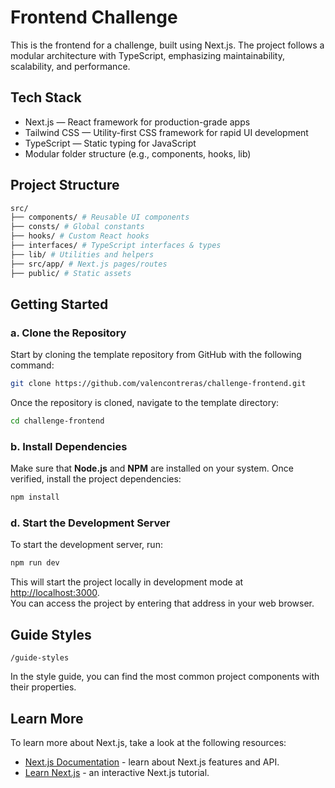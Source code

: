 # Frontend Challenge

This is the frontend for a challenge, built using Next.js. The project follows a modular architecture with TypeScript, emphasizing maintainability, scalability, and performance.

## Tech Stack

- Next.js — React framework for production-grade apps
- Tailwind CSS — Utility-first CSS framework for rapid UI development
- TypeScript — Static typing for JavaScript
- Modular folder structure (e.g., components, hooks, lib)

## Project Structure

```bash
src/
├── components/ # Reusable UI components
├── consts/ # Global constants
├── hooks/ # Custom React hooks
├── interfaces/ # TypeScript interfaces & types
├── lib/ # Utilities and helpers
├── src/app/ # Next.js pages/routes
├── public/ # Static assets
```

## Getting Started

### a. Clone the Repository

Start by cloning the template repository from GitHub with the following command:

```bash
git clone https://github.com/valencontreras/challenge-frontend.git
```

Once the repository is cloned, navigate to the template directory:

```bash
cd challenge-frontend
```

### b. Install Dependencies

Make sure that **Node.js** and **NPM** are installed on your system. Once verified, install the project dependencies:

```bash
npm install
```

### d. Start the Development Server

To start the development server, run:

```bash
npm run dev
```

This will start the project locally in development mode at [http://localhost:3000](http://localhost:3000).  
You can access the project by entering that address in your web browser.

## Guide Styles

`/guide-styles`

In the style guide, you can find the most common project components with their properties.

## Learn More

To learn more about Next.js, take a look at the following resources:

- [Next.js Documentation](https://nextjs.org/docs) - learn about Next.js features and API.
- [Learn Next.js](https://nextjs.org/learn) - an interactive Next.js tutorial.
